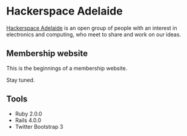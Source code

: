 # Hackerspace Adelaide

[Hackerspace Adelaide](http://hackerspace-adelaide.org.au "Hackerspace Adelaide") is an open group of people with an interest in electronics and computing, who meet to share and work on our ideas.

## Membership website

This is the beginnings of a membership website.

Stay tuned.

## Tools

* Ruby 2.0.0
* Rails 4.0.0
* Twitter Bootstrap 3
